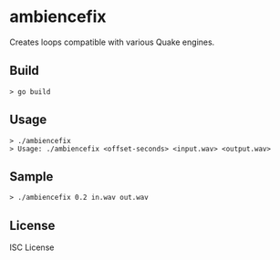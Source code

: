 # ambiencefix

Creates loops compatible with various Quake engines.

## Build

    > go build

## Usage

    > ./ambiencefix
    > Usage: ./ambiencefix <offset-seconds> <input.wav> <output.wav>

## Sample

    > ./ambiencefix 0.2 in.wav out.wav

## License

ISC License
